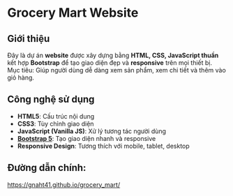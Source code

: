 # Grocery Mart Website

## Giới thiệu
Đây là dự án **website** được xây dựng bằng **HTML, CSS, JavaScript thuần** kết hợp **Bootstrap** để tạo giao diện đẹp và **responsive** trên mọi thiết bị.  
Mục tiêu: Giúp người dùng dễ dàng xem sản phẩm, xem chi tiết và thêm vào giỏ hàng.

## Công nghệ sử dụng
- **HTML5**: Cấu trúc nội dung
- **CSS3**: Tùy chỉnh giao diện
- **JavaScript (Vanilla JS)**: Xử lý tương tác người dùng
- **[Bootstrap 5](https://getbootstrap.com/)**: Tạo giao diện nhanh và responsive
- **Responsive Design**: Tương thích với mobile, tablet, desktop

## Đường dẫn chính: 
https://gnaht41.github.io/grocery_mart/
